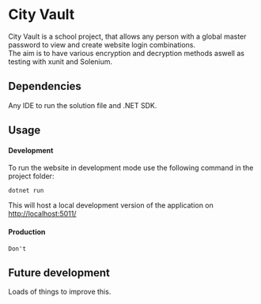 # City Vault
City Vault is a school project, that allows any person with a global master password to view and create website login combinations. <br>
The aim is to have various encryption and decryption methods aswell as testing with xunit and Solenium. 
## Dependencies
Any IDE to run the solution file and .NET SDK.

## Usage
#### Development
To run the website in development mode use the following command in the project folder:
```
dotnet run
```
This will host a local development version of the application on [http://localhost:5011/](http://localhost:5011/)

#### Production
```
Don't
```

## Future development
Loads of things to improve this.
